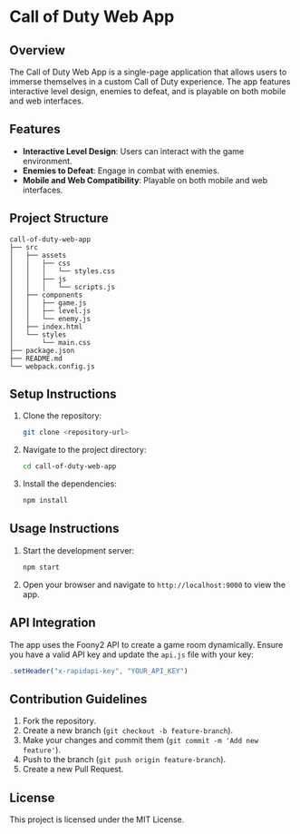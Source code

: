 # Call of Duty Web App

## Overview
The Call of Duty Web App is a single-page application that allows users to immerse themselves in a custom Call of Duty experience. The app features interactive level design, enemies to defeat, and is playable on both mobile and web interfaces.

## Features
- **Interactive Level Design**: Users can interact with the game environment.
- **Enemies to Defeat**: Engage in combat with enemies.
- **Mobile and Web Compatibility**: Playable on both mobile and web interfaces.

## Project Structure
```
call-of-duty-web-app
├── src
│   ├── assets
│   │   ├── css
│   │   │   └── styles.css
│   │   ├── js
│   │   │   └── scripts.js
│   ├── components
│   │   ├── game.js
│   │   ├── level.js
│   │   └── enemy.js
│   ├── index.html
│   └── styles
│       └── main.css
├── package.json
├── README.md
└── webpack.config.js
```

## Setup Instructions
1. Clone the repository:
   ```sh
   git clone <repository-url>
   ```
2. Navigate to the project directory:
   ```sh
   cd call-of-duty-web-app
   ```
3. Install the dependencies:
   ```sh
   npm install
   ```

## Usage Instructions
1. Start the development server:
   ```sh
   npm start
   ```
2. Open your browser and navigate to `http://localhost:9000` to view the app.

## API Integration
The app uses the Foony2 API to create a game room dynamically. Ensure you have a valid API key and update the `api.js` file with your key:
```javascript
.setHeader("x-rapidapi-key", "YOUR_API_KEY")
```

## Contribution Guidelines
1. Fork the repository.
2. Create a new branch (`git checkout -b feature-branch`).
3. Make your changes and commit them (`git commit -m 'Add new feature'`).
4. Push to the branch (`git push origin feature-branch`).
5. Create a new Pull Request.

## License
This project is licensed under the MIT License.
